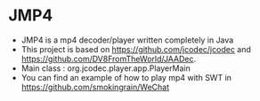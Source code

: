 # JMP4
 * JMP4 is a mp4 decoder/player written completely in Java
 * This project is based on https://github.com/jcodec/jcodec and https://github.com/DV8FromTheWorld/JAADec.
 * Main class : org.jcodec.player.app.PlayerMain
 * You can find an example of how to play mp4 with SWT in https://github.com/smokingrain/WeChat

